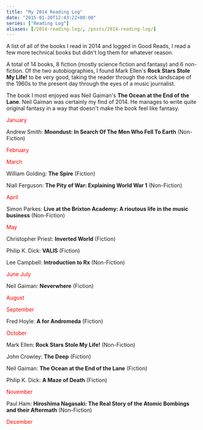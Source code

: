 ```yaml
---
title: "My 2014 Reading Log"
date: "2015-01-20T12:43:22+00:00"
series: ["Reading Log"]
aliases: [/2014-reading-log/, /posts/2014-reading-log/]
---
```


A list of all of the books I read in 2014 and logged in Good Reads, I read a few more technical books but didn't log them for whatever reason.

A total of 14 books, 8 fiction (mostly science fiction and fantasy) and 6 non-fiction. Of the two autobiographies, I found Mark Ellen's **Rock Stars Stole My Life!** to be very good, taking the reader through the rock landscape of the 1960s to the present day through the eyes of a music journalist.

The book I most enjoyed was Neil Gaiman's **The Ocean at the End of the Lane**. Neil Gaiman was certainly my find of 2014. He manages to write quite original fantasy in a way that doesn't make the book feel like fantasy.

<span style="color: #ff0000;">January</span>

Andrew Smith: **Moondust: In Search Of The Men Who Fell To Earth** (Non-Fiction)

<span style="color: #ff0000;">February</span>

<span style="color: #ff0000;">March</span>

William Golding: **The Spire** (Fiction)

Niall Ferguson: **The Pity of War: Explaining World War 1** (Non-Fiction)

<span style="color: #ff0000;">April</span>

Simon Parkes: **Live at the Brixton Academy: A rioutous life in the music business** (Non-Fiction)

<span style="color: #ff0000;">May</span>

Christopher Priest: **Inverted World** (Fiction)

Philip K. Dick: **VALIS** (Fiction)

Lee Campbell: **Introduction to Rx** (Non-Fiction)

<span style="color: #ff0000;">June</span>
<span style="color: #ff0000;"> July</span>

Neil Gaiman: **Neverwhere** (Fiction)

<span style="color: #ff0000;">August</span>

<span style="color: #ff0000;">September</span>

Fred Hoyle: **A for Andromeda** (Fiction)

<span style="color: #ff0000;">October</span>

Mark Ellen: **Rock Stars Stole My Life!** (Non-Fiction)

John Crowley: **The Deep** (Fiction)

Neil Gaiman: **The Ocean at the End of the Lane** (Fiction)

Philip K. Dick: **A Maze of Death** (Fiction)

<span style="color: #ff0000;">November</span>

Paul Ham: **Hiroshima Nagasaki: The Real Story of the Atomic Bombings and their Aftermath** (Non-Fiction)

<span style="color: #ff0000;">December</span>
